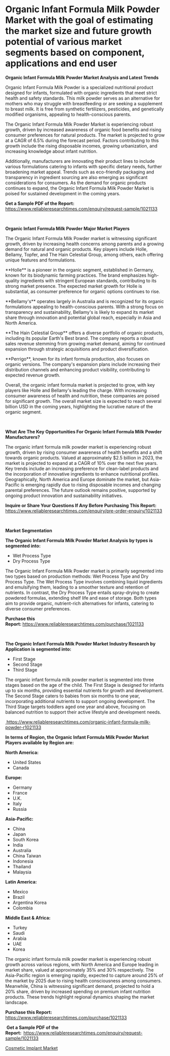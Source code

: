 <p><h1>Organic Infant Formula Milk Powder Market with the goal of estimating the market size and future growth potential of various market segments based on component, applications and end user</h1></p><p><strong>Organic Infant Formula Milk Powder Market Analysis and Latest Trends</strong></p>
<p><p>Organic Infant Formula Milk Powder is a specialized nutritional product designed for infants, formulated with organic ingredients that meet strict health and safety standards. This milk powder serves as an alternative for mothers who may struggle with breastfeeding or are seeking a supplement to breast milk. It is free from synthetic fertilizers, pesticides, and genetically modified organisms, appealing to health-conscious parents.</p><p>The Organic Infant Formula Milk Powder Market is experiencing robust growth, driven by increased awareness of organic food benefits and rising consumer preferences for natural products. The market is projected to grow at a CAGR of 6.5% during the forecast period. Factors contributing to this growth include the rising disposable incomes, growing urbanization, and increasing knowledge about infant nutrition. </p><p>Additionally, manufacturers are innovating their product lines to include various formulations catering to infants with specific dietary needs, further broadening market appeal. Trends such as eco-friendly packaging and transparency in ingredient sourcing are also emerging as significant considerations for consumers. As the demand for organic products continues to expand, the Organic Infant Formula Milk Powder Market is poised for sustained development in the coming years.</p></p>
<p><strong>Get a Sample PDF of the Report:&nbsp;</strong> <a href="https://www.reliableresearchtimes.com/enquiry/request-sample/1021133?utm_campaign=3264&utm_medium=2&utm_source=Github&utm_content=ia&utm_term=21032025&utm_id=organic-infant-formula-milk-powder">https://www.reliableresearchtimes.com/enquiry/request-sample/1021133</a></p>
<p>&nbsp;</p>
<p><strong>Organic Infant Formula Milk Powder Major Market Players</strong></p>
<p><p>The Organic Infant Formula Milk Powder market is witnessing significant growth, driven by increasing health concerns among parents and a growing demand for natural and organic products. Key players include Holle, Bellamy, Topfer, and The Hain Celestial Group, among others, each offering unique features and formulations.</p><p>**Holle** is a pioneer in the organic segment, established in Germany, known for its biodynamic farming practices. The brand emphasizes high-quality ingredients with stringent European standards, contributing to its strong market presence. The expected market growth for Holle is substantial, as consumer preference for organic options continues to rise.</p><p>**Bellamy's** operates largely in Australia and is recognized for its organic formulations appealing to health-conscious parents. With a strong focus on transparency and sustainability, Bellamy's is likely to expand its market share through innovation and potential global reach, especially in Asia and North America.</p><p>**The Hain Celestial Group** offers a diverse portfolio of organic products, including its popular Earth's Best brand. The company reports a robust sales revenue stemming from growing market demand, aiming for continued expansion through strategic acquisitions and product diversification.</p><p>**Perrigo**, known for its infant formula production, also focuses on organic versions. The company's expansion plans include increasing their distribution channels and enhancing product visibility, contributing to expected revenue growth.</p><p>Overall, the organic infant formula market is projected to grow, with key players like Holle and Bellamy's leading the charge. With increasing consumer awareness of health and nutrition, these companies are poised for significant growth. The overall market size is expected to reach several billion USD in the coming years, highlighting the lucrative nature of the organic segment.</p></p>
<p>&nbsp;</p>
<p><strong>What Are The Key Opportunities For Organic Infant Formula Milk Powder Manufacturers?</strong></p>
<p><p>The organic infant formula milk powder market is experiencing robust growth, driven by rising consumer awareness of health benefits and a shift towards organic products. Valued at approximately $2.5 billion in 2023, the market is projected to expand at a CAGR of 10% over the next five years. Key trends include an increasing preference for clean-label products and the incorporation of innovative ingredients to enhance nutritional profiles. Geographically, North America and Europe dominate the market, but Asia-Pacific is emerging rapidly due to rising disposable incomes and changing parental preferences. The future outlook remains positive, supported by ongoing product innovation and sustainability initiatives.</p></p>
<p><strong>Inquire or Share Your Questions If Any Before Purchasing This Report:</strong> <a href="https://www.reliableresearchtimes.com/enquiry/pre-order-enquiry/1021133?utm_campaign=3264&utm_medium=2&utm_source=Github&utm_content=ia&utm_term=21032025&utm_id=organic-infant-formula-milk-powder">https://www.reliableresearchtimes.com/enquiry/pre-order-enquiry/1021133</a></p>
<p>&nbsp;</p>
<p><strong>Market Segmentation</strong></p>
<p><strong>The Organic Infant Formula Milk Powder Market Analysis by types is segmented into:</strong></p>
<p><ul><li>Wet Process Type</li><li>Dry Process Type</li></ul></p>
<p><p>The Organic Infant Formula Milk Powder market is primarily segmented into two types based on production methods: Wet Process Type and Dry Process Type. The Wet Process Type involves combining liquid ingredients and emulsifying them, leading to a smoother texture and retention of nutrients. In contrast, the Dry Process Type entails spray-drying to create powdered formulas, extending shelf life and ease of storage. Both types aim to provide organic, nutrient-rich alternatives for infants, catering to diverse consumer preferences.</p></p>
<p><strong>Purchase this Report:&nbsp;</strong><a href="https://www.reliableresearchtimes.com/purchase/1021133?utm_campaign=3264&utm_medium=2&utm_source=Github&utm_content=ia&utm_term=21032025&utm_id=organic-infant-formula-milk-powder">https://www.reliableresearchtimes.com/purchase/1021133</a></p>
<p>&nbsp;</p>
<p><strong>The Organic Infant Formula Milk Powder Market Industry Research by Application is segmented into:</strong></p>
<p><ul><li>First Stage</li><li>Second Stage</li><li>Third Stage</li></ul></p>
<p><p>The organic infant formula milk powder market is segmented into three stages based on the age of the child. The First Stage is designed for infants up to six months, providing essential nutrients for growth and development. The Second Stage caters to babies from six months to one year, incorporating additional nutrients to support ongoing development. The Third Stage targets toddlers aged one year and above, focusing on balanced nutrition to support their active lifestyle and development needs.</p></p>
<p><a href="https://www.reliableresearchtimes.com/organic-infant-formula-milk-powder-r1021133?utm_campaign=3264&utm_medium=2&utm_source=Github&utm_content=ia&utm_term=21032025&utm_id=organic-infant-formula-milk-powder">&nbsp;https://www.reliableresearchtimes.com/organic-infant-formula-milk-powder-r1021133</a></p>
<p><strong>In terms of Region, the Organic Infant Formula Milk Powder Market Players available by Region are:</strong></p>
<p>
    <p> <strong> North America: </strong>
        <ul>
            <li>United States</li>
            <li>Canada</li>
        </ul>
        </p> 
    <p> <strong> Europe: </strong>
        <ul>
            <li>Germany</li>
            <li>France</li>
            <li>U.K.</li>
            <li>Italy</li>
            <li>Russia</li>
        </ul>
        </p> 
    <p> <strong> Asia-Pacific: </strong>
        <ul>
            <li>China</li>
            <li>Japan</li>
            <li>South Korea</li>
            <li>India</li>
            <li>Australia</li>
            <li>China Taiwan</li>
            <li>Indonesia</li>
            <li>Thailand</li>
            <li>Malaysia</li>
        </ul>
        </p> 
    <p> <strong> Latin America: </strong>
        <ul>
            <li>Mexico</li>
            <li>Brazil</li>
            <li>Argentina Korea</li>
            <li>Colombia</li>
        </ul>
        </p> 
    <p> <strong> Middle East & Africa: </strong>
        <ul>
            <li>Turkey</li>
            <li>Saudi</li>
            <li>Arabia</li>
            <li>UAE</li>
            <li>Korea</li>
        </ul>
    </p>
    </p>
<p><p>The organic infant formula milk powder market is experiencing robust growth across various regions, with North America and Europe leading in market share, valued at approximately 35% and 30% respectively. The Asia-Pacific region is emerging rapidly, expected to capture around 25% of the market by 2025 due to rising health consciousness among consumers. Meanwhile, China is witnessing significant demand, projected to hold a 20% share, driven by increased spending on premium infant nutrition products. These trends highlight regional dynamics shaping the market landscape.</p></p>
<p><strong>Purchase this Report: </strong><a href="https://www.reliableresearchtimes.com/purchase/1021133?utm_campaign=3264&utm_medium=2&utm_source=Github&utm_content=ia&utm_term=21032025&utm_id=organic-infant-formula-milk-powder">https://www.reliableresearchtimes.com/purchase/1021133</a></p>
<p>&nbsp;<strong>Get a Sample PDF of the Report:&nbsp;&nbsp;</strong><a href="https://www.reliableresearchtimes.com/enquiry/request-sample/1021133?utm_campaign=3264&utm_medium=2&utm_source=Github&utm_content=ia&utm_term=21032025&utm_id=organic-infant-formula-milk-powder">https://www.reliableresearchtimes.com/enquiry/request-sample/1021133</a></p>
<p><strong></strong></p>
<p><p><a href="https://github.com/leijavaagexo/Market-Research-Report-List-1/blob/main/cosmetic-implant-market.md?utm_campaign=3264&utm_medium=2&utm_source=Github&utm_content=ia&utm_term=21032025&utm_id=organic-infant-formula-milk-powder">Cosmetic Implant Market</a></p></p>